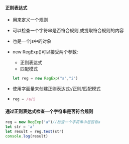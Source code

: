 #### 正则表达式

- 用来定义一个规则

- 可以检查一个字符串是否符合规则,或提取符合规则的内容    

- 也是一个js中的对象

- new RegExp()可以接受两个参数:

  - 正则表达式
  - 匹配模式

  ```js
  let reg = new RegExp("a","i")
  ```
- 使用字面量来创建正则表达式:/正则/匹配模式
- ```js
  reg = /a/i                                                                                                                                                                                                                           
  ```


#### 通过正则表达式检查一个字符串是否符合规则

```js
reg = new RegExp("a")//检查一个字符串中是否有a
let str = 'a'
let result = reg.test(str)
console.log(result)
```

